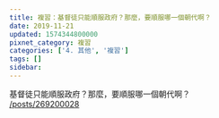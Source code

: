 ```yaml
---
title: 複習：基督徒只能順服政府？那麼，要順服哪一個朝代啊？
date: 2019-11-21
updated: 1574344800000
pixnet_category: 複習
categories: ['4. 其他', '複習']
tags: []
sidebar: 
---
```


<p>基督徒只能順服政府？那麼，要順服哪一個朝代啊？<br/>
<a href="/posts/269200028" target="_blank">/posts/269200028</a></p>
<p> </p>
